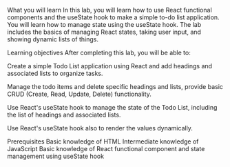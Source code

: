 What you will learn
In this lab, you will learn how to use React functional components and the useState hook to make a simple to-do list application. 
You will learn how to manage state using the useState hook. 
The lab includes the basics of managing React states, taking user input, and showing dynamic lists of things.

Learning objectives
After completing this lab, you will be able to:

Create a simple Todo List application using React and add headings and associated lists to organize tasks.

Manage the todo items and delete specific headings and lists, provide basic CRUD (Create, Read, Update, Delete) functionality.

Use React's useState hook to manage the state of the Todo List, including the list of headings and associated lists.

Use React's useState hook also to render the values dynamically.

Prerequisites
Basic knowledge of HTML
Intermediate knowledge of JavaScript
Basic knowledge of React functional component and state management using useState hook
